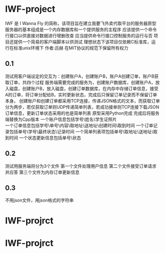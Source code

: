 # IWF-project
IWF 是 I Wanna Fly 的简称，该项目旨在建立我要飞外卖代取平台的服务器原型
服务器的基本组成是一个内存数据库和一个提供服务的主程序
应该提供一个命令行接口以供直接对数据进行增删改查
应当提供命令行接口控制服务的运行与否
项目还提供一个简易的客户端脚本以供测试
理想状态下该项目仅依赖C标准库，运行在标准unix环境下
作者:吕赫 在MIT协议的规范下保留所有权力

## 0.1
测试用客户端设定的交互为：创建账户A，创建账户B，账户A创建订单，账户B获取订单，共四个过程
服务端需要完成的服务为，创建账户数据库，创建账户A，放入磁盘，创建账户B，放入磁盘，创建订单数据库，在内存中存储订单信息，接受A的订单，将订单分配给B，实时更新状态，完成后只保留订单记录而不保留订单本身。
创建账户和创建订单都采用TCP连接，传递JSON格式的文本，而获取订单分为两步，若仅获取订单则UDP传递简单列表，若成功接单则TCP连接下载JSON订单信息，更新订单状态采用的也是简单列表
原型采用Python完成
完成后将服务端替换为Cpp版本
一个账户信息包括学号\姓名\学生证照片\
一个订单信息包括学号\单号\内容\取地址\送地址\创建时间\取到时间
一个订单记录包括单号\学号\最终状态\记录时间
一个简单列表项包括单号\取地址\送地址\取到时间
一个状态更新信息包括单号\状态

## 0.2
测试用服务端将分为3个文件
第一个文件处理用户信息
第二个文件接受订单请求并应答
第三个文件为内存订单更新信息

## 0.3
不用json文件，用json格式的字符串


# IWF-projrct
# IWF-projrct
